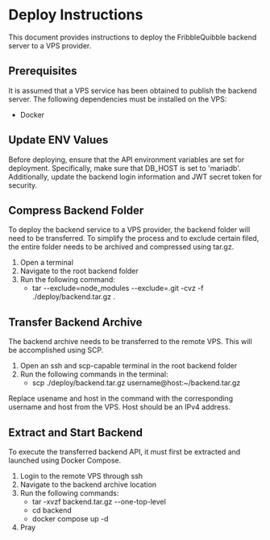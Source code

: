 # Deploy Instructions

This document provides instructions to deploy the FribbleQuibble backend server to a VPS provider.

## Prerequisites

It is assumed that a VPS service has been obtained to publish the backend server. The following dependencies must be installed on the VPS:

- Docker

## Update ENV Values

Before deploying, ensure that the API environment variables are set for deployment. Specifically, make sure that DB_HOST is set to 'mariadb'. Additionally, update the backend login information and JWT secret token for security.

## Compress Backend Folder

To deploy the backend service to a VPS provider, the backend folder will need to be transferred. To simplify the process and to exclude certain filed, the entire folder needs to be archived and compressed using tar.gz.

1. Open a terminal
2. Navigate to the root backend folder
3. Run the following command:
   - tar --exclude=node_modules --exclude=.git -cvz -f ./deploy/backend.tar.gz .

## Transfer Backend Archive

The backend archive needs to be transferred to the remote VPS. This will be accomplished using SCP.

1. Open an ssh and scp-capable terminal in the root backend folder
2. Run the following commands in the terminal:
   - scp ./deploy/backend.tar.gz username@host:~/backend.tar.gz

Replace usename and host in the command with the corresponding username and host from the VPS. Host should be an IPv4 address.

## Extract and Start Backend

To execute the transferred backend API, it must first be extracted and launched using Docker Compose.

1. Login to the remote VPS through ssh
2. Navigate to the backend archive location
3. Run the following commands:
   - tar -xvzf backend.tar.gz --one-top-level
   - cd backend
   - docker compose up -d
4. Pray
